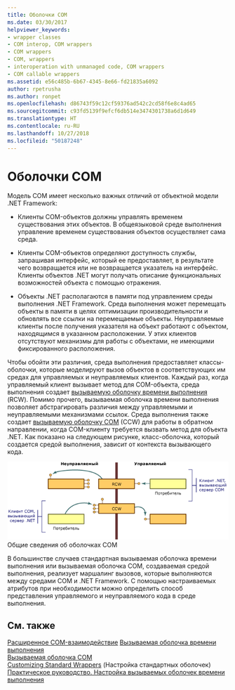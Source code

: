 ```yaml
---
title: Оболочки COM
ms.date: 03/30/2017
helpviewer_keywords:
- wrapper classes
- COM interop, COM wrappers
- COM wrappers
- COM, wrappers
- interoperation with unmanaged code, COM wrappers
- COM callable wrappers
ms.assetid: e56c485b-6b67-4345-8e66-fd21835a6092
author: rpetrusha
ms.author: ronpet
ms.openlocfilehash: d86743f59c12cf59376ad542c2cd58f6e8c4ad65
ms.sourcegitcommit: c93fd5139f9efcf6db514e3474301738a6d1d649
ms.translationtype: HT
ms.contentlocale: ru-RU
ms.lasthandoff: 10/27/2018
ms.locfileid: "50187248"
---
```

# <a name="com-wrappers"></a>Оболочки COM
Модель COM имеет несколько важных отличий от объектной модели .NET Framework:  
  
-   Клиенты COM-объектов должны управлять временем существования этих объектов. В общеязыковой среде выполнения управление временем существования объектов осуществляет сама среда.  
  
-   Клиенты COM-объектов определяют доступность службы, запрашивая интерфейс, который ее предоставляет, в результате чего возвращается или не возвращается указатель на интерфейс. Клиенты объектов .NET могут получать описание функциональных возможностей объекта с помощью отражения.  
  
-   Объекты .NET располагаются в памяти под управлением среды выполнения .NET Framework. Среда выполнения может перемещать объекты в памяти в целях оптимизации производительности и обновлять все ссылки на перемещаемые объекты. Неуправляемые клиенты после получения указателя на объект работают с объектом, находящимся в указанном расположении. У этих клиентов отсутствуют механизмы для работы с объектами, не имеющими фиксированного расположения.  
  
 Чтобы обойти эти различия, среда выполнения предоставляет классы-оболочки, которые моделируют вызов объектов в соответствующих им средах для управляемых и неуправляемых клиентов. Каждый раз, когда управляемый клиент вызывает метод для COM-объекта, среда выполнения создает [вызываемую оболочку времени выполнения](runtime-callable-wrapper.md) (RCW). Помимо прочего, вызываемая оболочка времени выполнения позволяет абстрагировать различия между управляемыми и неуправляемыми механизмами ссылок. Среда выполнения также создает [вызываемую оболочку COM](com-callable-wrapper.md) (CCW) для работы в обратном направлении, когда COM-клиенту требуется вызвать метод для объекта .NET. Как показано на следующем рисунке, класс-оболочка, который создается средой выполнения, зависит от контекста вызывающего кода.  
  
 ![Общие сведения об оболочках COM](media/bidirectional.gif "bidirectional")  
Общие сведения об оболочках COM  
  
 В большинстве случаев стандартная вызываемая оболочка времени выполнения или вызываемая оболочка COM, создаваемая средой выполнения, реализует маршалинг вызовов, которые выполняются между средами COM и .NET Framework. С помощью настраиваемых атрибутов при необходимости можно определить способ представления управляемого и неуправляемого кода в среде выполнения.  
  
## <a name="see-also"></a>См. также  
 [Расширенное COM-взаимодействие](https://docs.microsoft.com/previous-versions/dotnet/netframework-4.0/bd9cdfyx(v=vs.100))  
 [Вызываемая оболочка времени выполнения](runtime-callable-wrapper.md)  
 [Вызываемая оболочка COM](com-callable-wrapper.md)  
 [Customizing Standard Wrappers](https://msdn.microsoft.com/library/c40d089b-6a3c-41b5-a20d-d760c215e49d(v=vs.100)) (Настройка стандартных оболочек)  
 [Практическое руководство. Настройка вызываемых оболочек времени выполнения](https://msdn.microsoft.com/library/4a4bb3da-4d60-4517-99f2-78d46a681732(v=vs.100))
